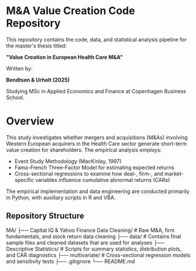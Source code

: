 # M&A Value Creation Code Repository

This repository contains the code, data, and statistical analysis pipeline for the master's thesis titled:

**"Value Creation in European Health Care M&A"**

Written by:

**Bendtsen & Urholt (2025)**

Studying MSc in Applied Economics and Finance at Copenhagen Business School.

# Overview

This study investigates whether mergers and acquisitions (M&As) involving Western European acquirers in the Health Care sector generate short-term value creation for shareholders. The empirical analysis employs:

- Event Study Methodology (MacKinlay, 1997)
- Fama-French Three-Factor Model for estimating expected returns
- Cross-sectional regressions to examine how deal-, firm-, and market-specific variables influence cumulative abnormal returns (CARs)

The empirical implementation and data engineering are conducted primarily in Python, with auxiliary scripts in R and VBA.

## Repository Structure

MA/
├── Capital IQ & Yahoo Finance Data Cleaning/   # Raw M&A, firm fundamentals, and stock return data cleaning
├── data/                                       # Contains final sample files and cleaned datasets that are used for analyses
├── Descriptive Statistics/                     # Scripts for summary statistics, distribution plots, and CAR diagnostics
├── multivariate/                               # Cross-sectional regression models and sensitivity tests
├── .gitignore
└── README.md

